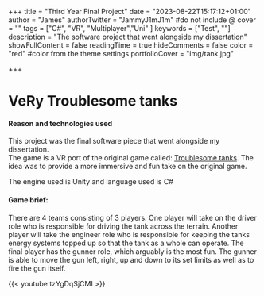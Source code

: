 +++
title = "Third Year Final Project"
date = "2023-08-22T15:17:12+01:00"
author = "James"
authorTwitter = "JammyJ1mJ1m" #do not include @
cover = ""
tags = ["C#", "VR", "Multiplayer","Uni" ]
keywords = ["Test", ""]
description = "The software project that went alongside my dissertation"
showFullContent = false
readingTime = true
hideComments = false
color = "red" #color from the theme settings
portfolioCover = "img/tank.jpg"

+++

# VeRy Troublesome tanks

#### Reason and technologies used
This project was the final software piece that went alongside my dissertation.  
The game is a VR port of the original game called: [Troublesome tanks](https://www.youtube.com/watch?v=GafLNMRZxGI).
The idea was to provide a more immersive and fun take on the original game.

The engine used is Unity and language used is C#


#### Game brief:
There are 4 teams consisting of 3 players. One player will take on the driver role who is responsible for driving the tank across the terrain. Another player will take the engineer role who is responsible for keeping the tanks energy systems topped up so that the tank as a whole can operate. The final player has the gunner role, which arguably is the most fun. The gunner is able to move the gun left, right, up and down to its set limits as well as to fire the gun itself.

{{< youtube tzYgDqSjCMI >}}

